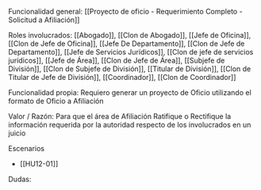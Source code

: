 Funcionalidad general:
[[Proyecto de oficio - Requerimiento Completo - Solicitud a Afiliación]]

Roles involucrados:
	[[Abogado]], [[Clon de Abogado]], [[Jefe de Oficina]], [[Clon de Jefe de Oficina]], [[Jefe De Departamento]], [[Clon de Jefe de Departamento]], [[Jefe de Servicios Jurídicos]], [[Clon de jefe de servicios jurídicos]], [[Jefe de Área]], [[Clon de Jefe de Área]], [[Subjefe de División]], [[Clon de Subjefe de División]], [[Titular de División]], [[Clon de Titular de Jefe de División]], [[Coordinador]], [[Clon de Coordinador]]

Funcionalidad propia:
Requiero generar un proyecto de Oficio utilizando el formato de Oficio a Afiliación

Valor / Razón:
Para que el área de Afiliación Ratifique o Rectifique la información requerida por la autoridad respecto de los involucrados en un juicio

Escenarios
* [[HU12-01]]


Dudas:

